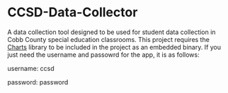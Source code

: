# CCSD-Data-Collector
A data collection tool designed to be used for student data collection in Cobb County special education classrooms. This project requires the [Charts](https://github.com/danielgindi/Charts) library to be included in the project as an embedded binary. If you just need the username and passowrd for the app, it is as follows:

username: ccsd

password: password
